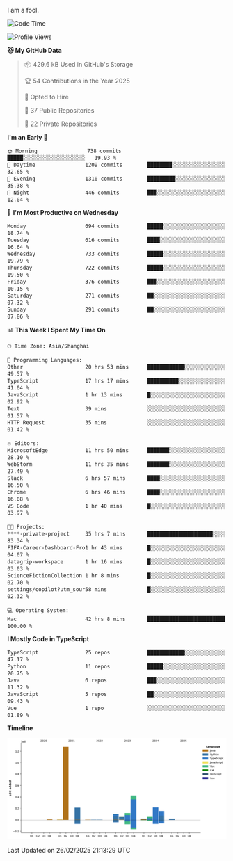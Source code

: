 I am a fool.

<!--START_SECTION:waka-->
![Code Time](http://img.shields.io/badge/Code%20Time-2%2C635%20hrs%2054%20mins-blue)

![Profile Views](http://img.shields.io/badge/Profile%20Views-2-blue)

**🐱 My GitHub Data** 

> 📦 429.6 kB Used in GitHub's Storage 
 > 
> 🏆 54 Contributions in the Year 2025
 > 
> 💼 Opted to Hire
 > 
> 📜 37 Public Repositories 
 > 
> 🔑 22 Private Repositories 
 > 
**I'm an Early 🐤** 

```text
🌞 Morning                738 commits         █████░░░░░░░░░░░░░░░░░░░░   19.93 % 
🌆 Daytime                1209 commits        ████████░░░░░░░░░░░░░░░░░   32.65 % 
🌃 Evening                1310 commits        █████████░░░░░░░░░░░░░░░░   35.38 % 
🌙 Night                  446 commits         ███░░░░░░░░░░░░░░░░░░░░░░   12.04 % 
```
📅 **I'm Most Productive on Wednesday** 

```text
Monday                   694 commits         █████░░░░░░░░░░░░░░░░░░░░   18.74 % 
Tuesday                  616 commits         ████░░░░░░░░░░░░░░░░░░░░░   16.64 % 
Wednesday                733 commits         █████░░░░░░░░░░░░░░░░░░░░   19.79 % 
Thursday                 722 commits         █████░░░░░░░░░░░░░░░░░░░░   19.50 % 
Friday                   376 commits         ███░░░░░░░░░░░░░░░░░░░░░░   10.15 % 
Saturday                 271 commits         ██░░░░░░░░░░░░░░░░░░░░░░░   07.32 % 
Sunday                   291 commits         ██░░░░░░░░░░░░░░░░░░░░░░░   07.86 % 
```


📊 **This Week I Spent My Time On** 

```text
🕑︎ Time Zone: Asia/Shanghai

💬 Programming Languages: 
Other                    20 hrs 53 mins      ████████████░░░░░░░░░░░░░   49.57 % 
TypeScript               17 hrs 17 mins      ██████████░░░░░░░░░░░░░░░   41.04 % 
JavaScript               1 hr 13 mins        █░░░░░░░░░░░░░░░░░░░░░░░░   02.92 % 
Text                     39 mins             ░░░░░░░░░░░░░░░░░░░░░░░░░   01.57 % 
HTTP Request             35 mins             ░░░░░░░░░░░░░░░░░░░░░░░░░   01.42 % 

🔥 Editors: 
MicrosoftEdge            11 hrs 50 mins      ███████░░░░░░░░░░░░░░░░░░   28.10 % 
WebStorm                 11 hrs 35 mins      ███████░░░░░░░░░░░░░░░░░░   27.49 % 
Slack                    6 hrs 57 mins       ████░░░░░░░░░░░░░░░░░░░░░   16.50 % 
Chrome                   6 hrs 46 mins       ████░░░░░░░░░░░░░░░░░░░░░   16.08 % 
VS Code                  1 hr 40 mins        █░░░░░░░░░░░░░░░░░░░░░░░░   03.97 % 

🐱‍💻 Projects: 
****-private-project     35 hrs 7 mins       █████████████████████░░░░   83.34 % 
FIFA-Career-Dashboard-Fro1 hr 43 mins        █░░░░░░░░░░░░░░░░░░░░░░░░   04.07 % 
datagrip-workspace       1 hr 16 mins        █░░░░░░░░░░░░░░░░░░░░░░░░   03.03 % 
ScienceFictionCollection 1 hr 8 mins         █░░░░░░░░░░░░░░░░░░░░░░░░   02.70 % 
settings/copilot?utm_sour58 mins             █░░░░░░░░░░░░░░░░░░░░░░░░   02.32 % 

💻 Operating System: 
Mac                      42 hrs 8 mins       █████████████████████████   100.00 % 
```

**I Mostly Code in TypeScript** 

```text
TypeScript               25 repos            ████████████░░░░░░░░░░░░░   47.17 % 
Python                   11 repos            █████░░░░░░░░░░░░░░░░░░░░   20.75 % 
Java                     6 repos             ███░░░░░░░░░░░░░░░░░░░░░░   11.32 % 
JavaScript               5 repos             ██░░░░░░░░░░░░░░░░░░░░░░░   09.43 % 
Vue                      1 repo              ░░░░░░░░░░░░░░░░░░░░░░░░░   01.89 % 
```



**Timeline**

![Lines of Code chart](https://raw.githubusercontent.com/VeejaLiu/VeejaLiu/master/assets/bar_graph.png)


 Last Updated on 26/02/2025 21:13:29 UTC
<!--END_SECTION:waka-->
